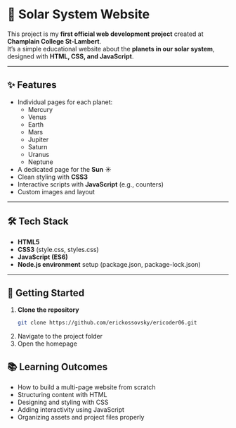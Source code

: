 # 🌌 Solar System Website

This project is my **first official web development project** created at **Champlain College St-Lambert**.  
It’s a simple educational website about the **planets in our solar system**, designed with **HTML, CSS, and JavaScript**.

---

## ✨ Features
- Individual pages for each planet:
  - Mercury
  - Venus
  - Earth
  - Mars
  - Jupiter
  - Saturn
  - Uranus
  - Neptune
- A dedicated page for the **Sun** ☀️
- Clean styling with **CSS3**
- Interactive scripts with **JavaScript** (e.g., counters)
- Custom images and layout

---

## 🛠 Tech Stack
- **HTML5**
- **CSS3** (style.css, styles.css)
- **JavaScript (ES6)**  
- **Node.js environment** setup (package.json, package-lock.json)

---

## 🚀 Getting Started

1. **Clone the repository**
   ```bash
   git clone https://github.com/erickossovsky/ericoder06.git
2. Navigate to the project folder
3. Open the homepage

## 📚 Learning Outcomes
- How to build a multi-page website from scratch
- Structuring content with HTML
- Designing and styling with CSS
- Adding interactivity using JavaScript
- Organizing assets and project files properly
